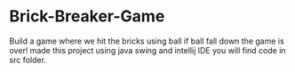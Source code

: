 # Brick-Breaker-Game
Build a game where we hit the bricks using ball if ball fall down the game is over! made this project using java swing and intellij IDE
you will find code in src folder.
